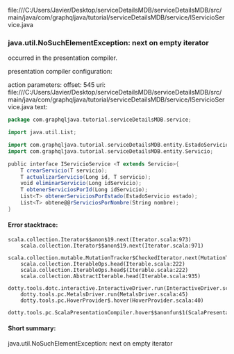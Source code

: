 file:///C:/Users/Javier/Desktop/serviceDetailsMDB/serviceDetailsMDB/src/main/java/com/graphqljava/tutorial/serviceDetailsMDB/service/IServicioService.java
### java.util.NoSuchElementException: next on empty iterator

occurred in the presentation compiler.

presentation compiler configuration:


action parameters:
offset: 545
uri: file:///C:/Users/Javier/Desktop/serviceDetailsMDB/serviceDetailsMDB/src/main/java/com/graphqljava/tutorial/serviceDetailsMDB/service/IServicioService.java
text:
```scala
package com.graphqljava.tutorial.serviceDetailsMDB.service;

import java.util.List;

import com.graphqljava.tutorial.serviceDetailsMDB.entity.EstadoServicio;
import com.graphqljava.tutorial.serviceDetailsMDB.entity.Servicio;

public interface IServicioService <T extends Servicio>{
    T crearServicio(T servicio);
    T actualizarServicio(Long id, T servicio);
    void eliminarServicio(Long idServicio);
    T obtenerServiciosPorId(Long idServicio);
    List<T> obtenerServiciosPorEstado(EstadoServicio estado);
    List<T> obtene@@rServiciosPorNombre(String nombre);
}

```



#### Error stacktrace:

```
scala.collection.Iterator$$anon$19.next(Iterator.scala:973)
	scala.collection.Iterator$$anon$19.next(Iterator.scala:971)
	scala.collection.mutable.MutationTracker$CheckedIterator.next(MutationTracker.scala:76)
	scala.collection.IterableOps.head(Iterable.scala:222)
	scala.collection.IterableOps.head$(Iterable.scala:222)
	scala.collection.AbstractIterable.head(Iterable.scala:935)
	dotty.tools.dotc.interactive.InteractiveDriver.run(InteractiveDriver.scala:164)
	dotty.tools.pc.MetalsDriver.run(MetalsDriver.scala:45)
	dotty.tools.pc.HoverProvider$.hover(HoverProvider.scala:40)
	dotty.tools.pc.ScalaPresentationCompiler.hover$$anonfun$1(ScalaPresentationCompiler.scala:376)
```
#### Short summary: 

java.util.NoSuchElementException: next on empty iterator